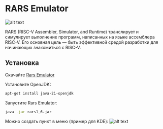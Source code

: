 # RARS Emulator

![alt text](/public/img/rars-1.png)

RARS (RISC-V Assembler, Simulator, and Runtime) транслирует и симулирует выполнение программ, написанных на языке ассемблера RISC-V. Его основная цель — быть эффективной средой разработки для начинающих знакомиться с RISC-V.

## Установка

Скачайте [Rars Emulator](https://github.com/TheThirdOne/rars)

Установите OpenJDK:
```bash
apt-get install java-21-openjdk
```

Запустите Rars Emulator:
```bash
java -jar rars1_6.jar
```


Можно создать пункт в меню (пример для KDE):
![alt text](/public/img/rars.png)